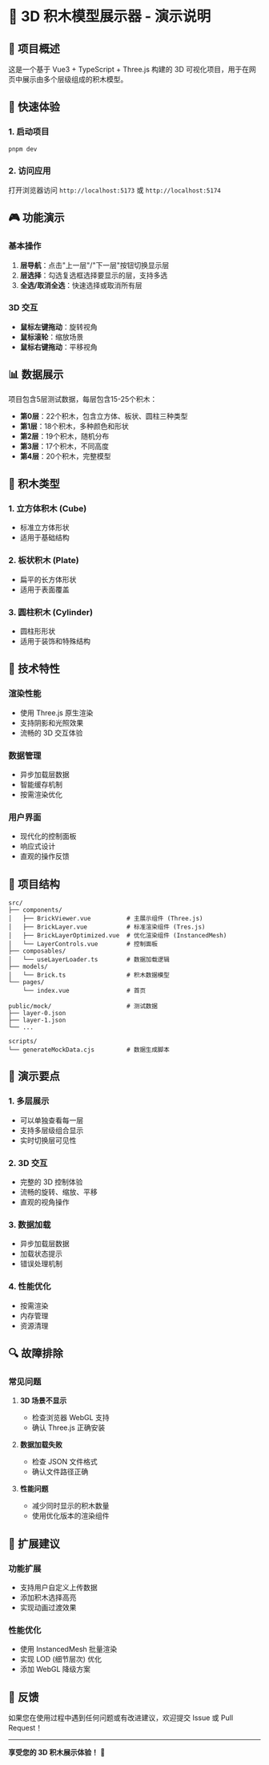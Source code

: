 # 🧱 3D 积木模型展示器 - 演示说明

## 🎯 项目概述

这是一个基于 Vue3 + TypeScript + Three.js 构建的 3D 可视化项目，用于在网页中展示由多个层级组成的积木模型。

## 🚀 快速体验

### 1. 启动项目
```bash
pnpm dev
```

### 2. 访问应用
打开浏览器访问 `http://localhost:5173` 或 `http://localhost:5174`

## 🎮 功能演示

### 基本操作
1. **层导航**：点击"上一层"/"下一层"按钮切换显示层
2. **层选择**：勾选复选框选择要显示的层，支持多选
3. **全选/取消全选**：快速选择或取消所有层

### 3D 交互
- **鼠标左键拖动**：旋转视角
- **鼠标滚轮**：缩放场景
- **鼠标右键拖动**：平移视角

## 📊 数据展示

项目包含5层测试数据，每层包含15-25个积木：

- **第0层**：22个积木，包含立方体、板状、圆柱三种类型
- **第1层**：18个积木，多种颜色和形状
- **第2层**：19个积木，随机分布
- **第3层**：17个积木，不同高度
- **第4层**：20个积木，完整模型

## 🎨 积木类型

### 1. 立方体积木 (Cube)
- 标准立方体形状
- 适用于基础结构

### 2. 板状积木 (Plate)
- 扁平的长方体形状
- 适用于表面覆盖

### 3. 圆柱积木 (Cylinder)
- 圆柱形形状
- 适用于装饰和特殊结构

## 🔧 技术特性

### 渲染性能
- 使用 Three.js 原生渲染
- 支持阴影和光照效果
- 流畅的 3D 交互体验

### 数据管理
- 异步加载层数据
- 智能缓存机制
- 按需渲染优化

### 用户界面
- 现代化的控制面板
- 响应式设计
- 直观的操作反馈

## 📁 项目结构

```
src/
├── components/
│   ├── BrickViewer.vue          # 主展示组件 (Three.js)
│   ├── BrickLayer.vue           # 标准渲染组件 (Tres.js)
│   ├── BrickLayerOptimized.vue  # 优化渲染组件 (InstancedMesh)
│   └── LayerControls.vue        # 控制面板
├── composables/
│   └── useLayerLoader.ts        # 数据加载逻辑
├── models/
│   └── Brick.ts                 # 积木数据模型
└── pages/
    └── index.vue                # 首页

public/mock/                     # 测试数据
├── layer-0.json
├── layer-1.json
└── ...

scripts/
└── generateMockData.cjs         # 数据生成脚本
```

## 🎯 演示要点

### 1. 多层展示
- 可以单独查看每一层
- 支持多层级组合显示
- 实时切换层可见性

### 2. 3D 交互
- 完整的 3D 控制体验
- 流畅的旋转、缩放、平移
- 直观的视角操作

### 3. 数据加载
- 异步加载层数据
- 加载状态提示
- 错误处理机制

### 4. 性能优化
- 按需渲染
- 内存管理
- 资源清理

## 🔍 故障排除

### 常见问题

1. **3D 场景不显示**
   - 检查浏览器 WebGL 支持
   - 确认 Three.js 正确安装

2. **数据加载失败**
   - 检查 JSON 文件格式
   - 确认文件路径正确

3. **性能问题**
   - 减少同时显示的积木数量
   - 使用优化版本的渲染组件

## 📝 扩展建议

### 功能扩展
- 支持用户自定义上传数据
- 添加积木选择高亮
- 实现动画过渡效果

### 性能优化
- 使用 InstancedMesh 批量渲染
- 实现 LOD (细节层次) 优化
- 添加 WebGL 降级方案

## 🤝 反馈

如果您在使用过程中遇到任何问题或有改进建议，欢迎提交 Issue 或 Pull Request！

---

**享受您的 3D 积木展示体验！** 🎉 